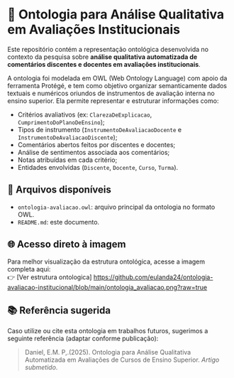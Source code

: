 
# 📘 Ontologia para Análise Qualitativa em Avaliações Institucionais

Este repositório contém a representação ontológica desenvolvida no contexto da pesquisa sobre **análise qualitativa automatizada de comentários discentes e docentes em avaliações institucionais**.

A ontologia foi modelada em OWL (Web Ontology Language) com apoio da ferramenta Protégé, e tem como objetivo organizar semanticamente dados textuais e numéricos oriundos de instrumentos de avaliação interna no ensino superior. Ela permite representar e estruturar informações como:

- Critérios avaliativos (ex: `ClarezaDeExplicacao`, `CumprimentoDoPlanoDeEnsino`);
- Tipos de instrumento (`InstrumentoDeAvaliacaoDocente` e `InstrumentoDeAvaliacaoDiscente`);
- Comentários abertos feitos por discentes e docentes;
- Análise de sentimentos associada aos comentários;
- Notas atribuídas em cada critério;
- Entidades envolvidas (`Discente`, `Docente`, `Curso`, `Turma`).

## 📂 Arquivos disponíveis

- `ontologia-avaliacao.owl`: arquivo principal da ontologia no formato OWL.
- `README.md`: este documento.

## 🌐 Acesso direto à imagem

Para melhor visualização da estrutura ontológica, acesse a imagem completa aqui:  
👉 [Ver estrutura ontologica] https://github.com/eulanda24/ontologia-avaliacao-institucional/blob/main/ontologia_avaliacao.png?raw=true

## 📚 Referência sugerida

Caso utilize ou cite esta ontologia em trabalhos futuros, sugerimos a seguinte referência (adaptar conforme publicação):

> Daniel, E.M. P,.(2025). Ontologia para Análise Qualitativa Automatizada em Avaliações de Cursos de Ensino Superior. *Artigo submetido*.
